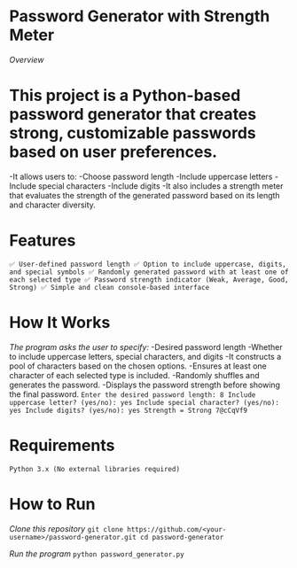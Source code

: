 # Password Generator with Strength Meter
*Overview*

# This project is a Python-based password generator that creates strong, customizable passwords based on user preferences.
-It allows users to:
-Choose password length
-Include uppercase letters
-Include special characters
-Include digits
-It also includes a strength meter that evaluates the strength of the generated password based on its length and character      diversity.

# Features
`
✅ User-defined password length
✅ Option to include uppercase, digits, and special symbols
✅ Randomly generated password with at least one of each selected type
✅ Password strength indicator (Weak, Average, Good, Strong)
✅ Simple and clean console-based interface
`
# How It Works

*The program asks the user to specify:*
-Desired password length
-Whether to include uppercase letters, special characters, and digits
-It constructs a pool of characters based on the chosen options.
-Ensures at least one character of each selected type is included.
-Randomly shuffles and generates the password.
-Displays the password strength before showing the final password.
`
Enter the desired password length: 8
Include uppercase letter? (yes/no): yes
Include special character? (yes/no): yes
Include digits? (yes/no): yes
Strength = Strong
7@cCqVf9
`
# Requirements

`Python 3.x
(No external libraries required)
`
# How to Run

*Clone this repository*
`
git clone https://github.com/<your-username>/password-generator.git
cd password-generator
`

*Run the program*
`
python password_generator.py
`